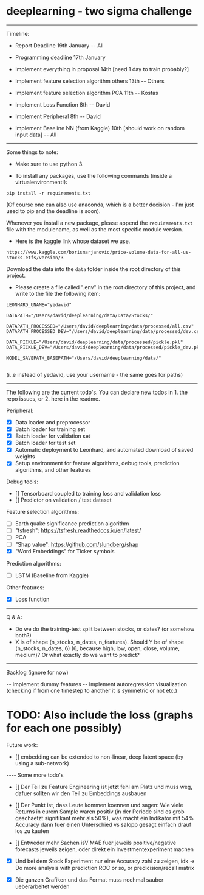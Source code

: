 # deeplearning - two sigma challenge

-----

Timeline:

- Report Deadline 19th January -- All
- Programming deadline 17th January
- Implement everything in proposal 14th [need 1 day to train probably?]

- Implement feature selection algorithm others 13th -- Others
- Implement feature selection algorithm PCA 11th -- Kostas
- Implement Loss Function 8th -- David
- Implement Peripheral 8th -- David
- Implement Baseline NN (from Kaggle) 10th [should work on random input data] -- All

-----
Some things to note:

- Make sure to use python 3.


- To install any packages, use the following commands (inside a virtualenvironment!):
 
 ```
 pip install -r requirements.txt
 ```
 
 (Of course one can also use anaconda, which is a better decision - I'm just used to pip and the deadline is soon).
 
 Whenever you install a new package, please append the `requirements.txt` 
 file with the modulename, as well as the most specific module version.

- Here is the kaggle link whose dataset we use.
```
https://www.kaggle.com/borismarjanovic/price-volume-data-for-all-us-stocks-etfs/version/3
```
Download the data into the `data` folder inside the root directory of this project.
 
 - Please create a file called ".env" in the root directory of this project,
and write to the file the following item:
 
 ```
LEONHARD_UNAME="yedavid"

DATAPATH="/Users/david/deeplearning/data/Data/Stocks/"

DATAPATH_PROCESSED="/Users/david/deeplearning/data/processed/all.csv"
DATAPATH_PROCESSED_DEV="/Users/david/deeplearning/data/processed/dev.csv"

DATA_PICKLE="/Users/david/deeplearning/data/processed/pickle.pkl"
DATA_PICKLE_DEV="/Users/david/deeplearning/data/processed/pickle_dev.pkl"

MODEL_SAVEPATH_BASEPATH="/Users/david/deeplearning/data/"


 ```
 (i..e instead of yedavid, use your username - the same goes for paths)

-----


The following are the current todo's.
You can declare new todos in 1. the repo issues, or 2. here in the readme.

Peripheral:
- [x] Data loader and preprocessor
- [x] Batch loader for training set
- [x] Batch loader for validation set
- [x] Batch loader for test set
- [x] Automatic deployment to Leonhard, and automated download of saved weights
- [x] Setup environment for feature algorithms, debug tools, prediction algorithms, and other features

Debug tools:
- [] Tensorboard coupled to training loss and validation loss
- [] Predictor on validation / test dataset

Feature selection algorithms:
- [ ] Earth quake significance prediction algorithm
- [ ] "tsfresh": https://tsfresh.readthedocs.io/en/latest/
- [ ] PCA
- [ ] "Shap value": https://github.com/slundberg/shap
- [x] "Word Embeddings" for Ticker symbols

Prediction algorithms:
- [ ] LSTM (Baseline from Kaggle)

Other features:
- [x] Loss function



---- 
Q & A:

- Do we do the training-test split between stocks, or dates? (or somehow both?)
- X is of shape (n_stocks, n_dates, n_features). 
Should Y be of shape (n_stocks, n_dates, 6) (6, because high, low, open, close, volume, medium)? 
Or what exactly do we want to predict?


----
Backlog (ignore for now)

 
-- implement dummy features
-- Implement autoregression visualization (checking if from one timestep to another it is symmetric or not etc.)





#### 

# TODO: Also include the loss (graphs for each one possibly)

Future work:

- [] embedding can be extended to non-linear, deep latent space (by using a sub-network)


---- Some more todo's

- [] Der Teil zu Feature Engineering ist jetzt fehl am Platz und muss weg, dafuer sollten wir den Teil zu Embeddings ausbauen


- [] Der Punkt ist, dass Leute kommen koennen und sagen: Wie viele Returns in eurem Sample waren positiv (in der Periode sind es grob geschaetzt signifikant mehr als 50%), was macht ein Indikator mit 54% Accuracy dann fuer einen Unterschied vs salopp gesagt einfach drauf los zu kaufen

- [] Entweder mehr Sachen isV MAE fuer jeweils positive/negative forecasts jeweils zeigen, oder direkt ein Investmentexperiment machen

- [x] Und bei dem Stock Experiment nur eine Accuracy zahl zu zeigen, idk -> Do more analysis with prediction ROC or so, or predicision/recall matrix

- [x] Die ganzen Grafiken und das Format muss nochmal sauber ueberarbeitet werden
